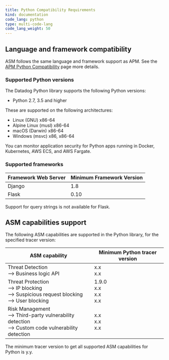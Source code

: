 ```yaml
---
title: Python Compatibility Requirements 
kind: documentation
code_lang: python
type: multi-code-lang
code_lang_weight: 50
---
```


## Language and framework compatibility

ASM follows the same language and framework support as APM. See the [APM Python Compatibility][1] page more details. 

### Supported Python versions

The Datadog Python library supports the following Python versions:

- Python 2.7, 3.5 and higher

These are supported on the following architectures:

- Linux (GNU) x86-64
- Alpine Linux (musl) x86-64
- macOS (Darwin) x86-64
- Windows (msvc) x86, x86-64

You can monitor application security for Python apps running in Docker, Kubernetes, AWS ECS, and AWS Fargate.

### Supported frameworks

| Framework Web Server | Minimum Framework Version |
|----------------------|---------------------------|
| Django               | 1.8                       |
| Flask                | 0.10                      |

Support for query strings is not available for Flask.


## ASM capabilities support

The following ASM capabilities are supported in the Python library, for the specified tracer version:

| ASM capability                   | Minimum Python tracer version |
| -------------------------------- | ----------------------------|
| Threat Detection <br/> --> Business logic API  | x.x <br/>x.x   |
| Threat Protection <br/> --> IP blocking <br/> --> Suspicious request blocking <br> --> User blocking   | 1.9.0<br/>x.x<br/>x.x<br/>x.x     |
| Risk Management <br/> --> Third-party vulnerability detection <br/> --> Custom code vulnerability detection | x.x <br/>x.x<br/>x.x |

The minimum tracer version to get all supported ASM capabilities for Python is y.y.


[1]: /tracing/trace_collection/compatibility/python/
